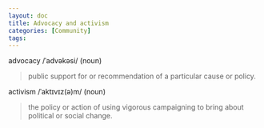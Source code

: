 ```yaml
---
layout: doc
title: Advocacy and activism
categories: [Community]
tags: 
---
```

advocacy /ˈadvəkəsi/ (noun)

> public support for or recommendation of a particular cause or policy.

activism /ˈaktɪvɪz(ə)m/ (noun)

> the policy or action of using vigorous campaigning to bring about political or social change.